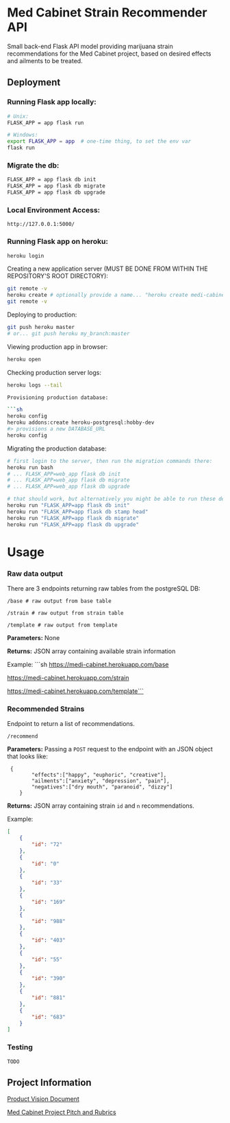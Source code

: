 # Med Cabinet Strain Recommender API

Small back-end Flask API model providing marijuana strain recommendations for the Med Cabinet project, based on desired effects and ailments to be treated.


## Deployment


### Running Flask app locally:

```sh
# Unix:
FLASK_APP = app flask run

# Windows:
export FLASK_APP = app  # one-time thing, to set the env var
flask run
```

### Migrate the db:

```sh
FLASK_APP = app flask db init
FLASK_APP = app flask db migrate
FLASK_APP = app flask db upgrade
```

### Local Environment Access:

`http://127.0.0.1:5000/`


### Running Flask app on heroku:

```sh
heroku login
```

Creating a new application server (MUST BE DONE FROM WITHIN THE REPOSITORY'S ROOT DIRECTORY):

```sh
git remote -v
heroku create # optionally provide a name... "heroku create medi-cabinet"
git remote -v
```

Deploying to production:

```sh
git push heroku master
# or... git push heroku my_branch:master
```

Viewing production app in browser:

```sh
heroku open
```

Checking production server logs:

```sh
heroku logs --tail

Provisioning production database:

```sh
heroku config
heroku addons:create heroku-postgresql:hobby-dev
#> provisions a new DATABASE_URL
heroku config
```

Migrating the production database:

```sh
# first login to the server, then run the migration commands there:
heroku run bash
# ... FLASK_APP=web_app flask db init
# ... FLASK_APP=web_app flask db migrate
# ... FLASK_APP=web_app flask db upgrade

# that should work, but alternatively you might be able to run these detached commands (if you didn't ignore your migrations dir):
heroku run "FLASK_APP=app flask db init"
heroku run "FLASK_APP=app flask db stamp head"
heroku run "FLASK_APP=app flask db migrate"
heroku run "FLASK_APP=app flask db upgrade"
```

# Usage

### Raw data output

There are 3 endpoints returning raw tables from the postgreSQL DB:

    /base # raw output from base table

    /strain # raw output from strain table

    /template # raw output from template 

**Parameters:** None

**Returns:** JSON array containing available strain information

Example: ```sh
https://medi-cabinet.herokuapp.com/base 

https://medi-cabinet.herokuapp.com/strain 

https://medi-cabinet.herokuapp.com/template```


### Recommended Strains

Endpoint to return a list of recommendations.

    /recommend

**Parameters:** 
Passing a `POST` request to the endpoint with an JSON object that looks like:
```
 {
        "effects":["happy", "euphoric", "creative"],
        "ailments":["anxiety", "depression", "pain"],
        "negatives":["dry mouth", "paranoid", "dizzy"]
    }
```

**Returns:** JSON array containing strain `id` and `n` recommendations.

Example:
```json
[
    {
        "id": "72"
    },
    {
        "id": "0"
    },
    {
        "id": "33"
    },
    {
        "id": "169"
    },
    {
        "id": "988"
    },
    {
        "id": "403"
    },
    {
        "id": "55"
    },
    {
        "id": "390"
    },
    {
        "id": "881"
    },
    {
        "id": "683"
    }
]
```

### Testing

```
TODO
```

## Project Information

[Product Vision Document](https://docs.google.com/document/d/1PNvyYa1qH1uxq-YKAhYnAPhT5jSBBE3XgYDzgQpFIUE/edit#heading=h.p0mtiic9v46n)

[Med Cabinet Project Pitch and Rubrics](https://www.notion.so/Med-Cabinet-7960b90bb485430483bb266f7b738308)